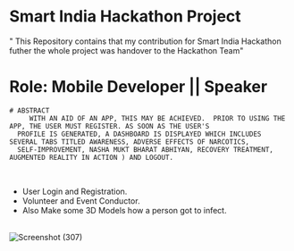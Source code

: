 # Smart India Hackathon Project

  " This Repository contains that my contribution for Smart India Hackathon futher the whole project was handover to the Hackathon Team"
<br />

#  Role: Mobile Developer || Speaker

    # ABSTRACT
         WITH AN AID OF AN APP, THIS MAY BE ACHIEVED.  PRIOR TO USING THE APP, THE USER MUST REGISTER. AS SOON AS THE USER'S 
      PROFILE IS GENERATED, A DASHBOARD IS DISPLAYED WHICH INCLUDES SEVERAL TABS TITLED AWARENESS, ADVERSE EFFECTS OF NARCOTICS, 
      SELF-IMPROVEMENT, NASHA MUKT BHARAT ABHIYAN, RECOVERY TREATMENT, AUGMENTED REALITY IN ACTION ) AND LOGOUT.
 <br />
  
  - User Login and Registration.
  - Volunteer and Event Conductor.
  - Also Make some 3D Models how a person got to infect.
 <br /><br />
 

![Screenshot (307)](https://github.com/NithinU2802/AntiNarco/assets/106614289/9c1c9f1d-e32a-4b2d-93b4-f1ec2c29dba6)
